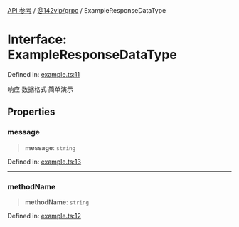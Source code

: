 [API 参考](../../../index.md) / [@142vip/grpc](../index.md) / ExampleResponseDataType

# Interface: ExampleResponseDataType

Defined in: [example.ts:11](https://github.com/142vip/core-x/blob/15d5bc9ef4bece78c0e60bdf074a2d245f625100/packages/grpc/src/example.ts#L11)

响应 数据格式 简单演示

## Properties

### message

> **message**: `string`

Defined in: [example.ts:13](https://github.com/142vip/core-x/blob/15d5bc9ef4bece78c0e60bdf074a2d245f625100/packages/grpc/src/example.ts#L13)

***

### methodName

> **methodName**: `string`

Defined in: [example.ts:12](https://github.com/142vip/core-x/blob/15d5bc9ef4bece78c0e60bdf074a2d245f625100/packages/grpc/src/example.ts#L12)
